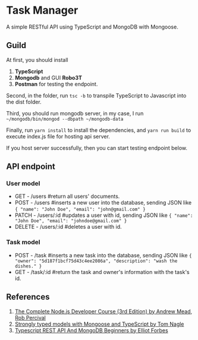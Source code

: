 # Task Manager

A simple RESTful API using TypeScript and MongoDB with Mongoose.

## Guild

At first, you should install

1. **TypeScript**
2. **Mongodb** and GUI **Robo3T**
3. **Postman** for testing the endpoint.

Second, in the folder, run
`tsc -b`
to transpile TypeScript to Javascript into the dist folder.

Third, you should run mongodb server, in my case, I run
`~/mongodb/bin/mongod --dbpath ~/mongodb-data`

Finally, run
`yarn install` to install the dependencies, and
`yarn run build` to execute index.js file for hosting api server.

If you host server successfully, then you can start testing endpoint below.

## API endpoint

### User model

- GET - /users #return all users' documents.
- POST - /users #inserts a new user into the database, sending JSON like `{ "name": "John Doe", "email": "john@gmail.com" }`
- PATCH - /users/:id #updates a user with id, sending JSON like `{ "name": "John Doe", "email": "johndoe@gmail.com" }`
- DELETE - /users/:id #deletes a user with id.

### Task model

- POST - /task #inserts a new task into the database, sending JSON like `{ "owner": "5d187f1bcf75d43c4ee2086a", "description": "wash the dishes." }`
- GET - /task/:id #return the task and owner's information with the task's id.

## References

1. [The Complete Node.js Developer Course (3rd Edition) by Andrew Mead, Rob Percival](https://www.udemy.com/the-complete-nodejs-developer-course-2/)
2. [Strongly typed models with Mongoose and TypeScript by Tom Nagle](https://medium.com/@tomanagle/strongly-typed-models-with-mongoose-and-typescript-7bc2f7197722)
3. [Typescript REST API And MongoDB Beginners by Elliot Forbes](https://tutorialedge.net/typescript/typescript-mongodb-beginners-tutorial/)

